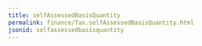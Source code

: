 ```yaml
---
title: selfAssessedBasisQuantity
permalink: finance/Tax.selfAssessedBasisQuantity.html
jsonid: selfassessedbasisquantity
---
```

